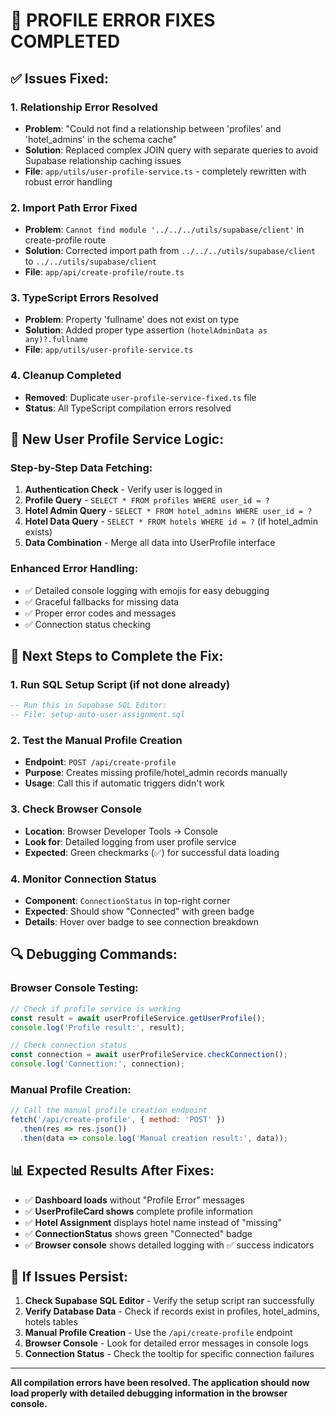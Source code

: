 # 🔧 **PROFILE ERROR FIXES COMPLETED**

## **✅ Issues Fixed:**

### **1. Relationship Error Resolved**
- **Problem**: "Could not find a relationship between 'profiles' and 'hotel_admins' in the schema cache"
- **Solution**: Replaced complex JOIN query with separate queries to avoid Supabase relationship caching issues
- **File**: `app/utils/user-profile-service.ts` - completely rewritten with robust error handling

### **2. Import Path Error Fixed**
- **Problem**: `Cannot find module '../../../utils/supabase/client'` in create-profile route
- **Solution**: Corrected import path from `../../../utils/supabase/client` to `../../utils/supabase/client`
- **File**: `app/api/create-profile/route.ts`

### **3. TypeScript Errors Resolved**
- **Problem**: Property 'fullname' does not exist on type
- **Solution**: Added proper type assertion `(hotelAdminData as any)?.fullname`
- **File**: `app/utils/user-profile-service.ts`

### **4. Cleanup Completed**
- **Removed**: Duplicate `user-profile-service-fixed.ts` file
- **Status**: All TypeScript compilation errors resolved

## **🔄 New User Profile Service Logic:**

### **Step-by-Step Data Fetching:**
1. **Authentication Check** - Verify user is logged in
2. **Profile Query** - `SELECT * FROM profiles WHERE user_id = ?`
3. **Hotel Admin Query** - `SELECT * FROM hotel_admins WHERE user_id = ?`
4. **Hotel Data Query** - `SELECT * FROM hotels WHERE id = ?` (if hotel_admin exists)
5. **Data Combination** - Merge all data into UserProfile interface

### **Enhanced Error Handling:**
- ✅ Detailed console logging with emojis for easy debugging
- ✅ Graceful fallbacks for missing data
- ✅ Proper error codes and messages
- ✅ Connection status checking

## **🎯 Next Steps to Complete the Fix:**

### **1. Run SQL Setup Script** (if not done already)
```sql
-- Run this in Supabase SQL Editor:
-- File: setup-auto-user-assignment.sql
```

### **2. Test the Manual Profile Creation**
- **Endpoint**: `POST /api/create-profile`
- **Purpose**: Creates missing profile/hotel_admin records manually
- **Usage**: Call this if automatic triggers didn't work

### **3. Check Browser Console**
- **Location**: Browser Developer Tools → Console
- **Look for**: Detailed logging from user profile service
- **Expected**: Green checkmarks (✅) for successful data loading

### **4. Monitor Connection Status**
- **Component**: `ConnectionStatus` in top-right corner
- **Expected**: Should show "Connected" with green badge
- **Details**: Hover over badge to see connection breakdown

## **🔍 Debugging Commands:**

### **Browser Console Testing:**
```javascript
// Check if profile service is working
const result = await userProfileService.getUserProfile();
console.log('Profile result:', result);

// Check connection status
const connection = await userProfileService.checkConnection();
console.log('Connection:', connection);
```

### **Manual Profile Creation:**
```javascript
// Call the manual profile creation endpoint
fetch('/api/create-profile', { method: 'POST' })
  .then(res => res.json())
  .then(data => console.log('Manual creation result:', data));
```

## **📊 Expected Results After Fixes:**

- ✅ **Dashboard loads** without "Profile Error" messages
- ✅ **UserProfileCard shows** complete profile information
- ✅ **Hotel Assignment** displays hotel name instead of "missing"
- ✅ **ConnectionStatus** shows green "Connected" badge
- ✅ **Browser console** shows detailed logging with ✅ success indicators

## **🚨 If Issues Persist:**

1. **Check Supabase SQL Editor** - Verify the setup script ran successfully
2. **Verify Database Data** - Check if records exist in profiles, hotel_admins, hotels tables
3. **Manual Profile Creation** - Use the `/api/create-profile` endpoint
4. **Browser Console** - Look for detailed error messages in console logs
5. **Connection Status** - Check the tooltip for specific connection failures

---

**All compilation errors have been resolved. The application should now load properly with detailed debugging information in the browser console.**
